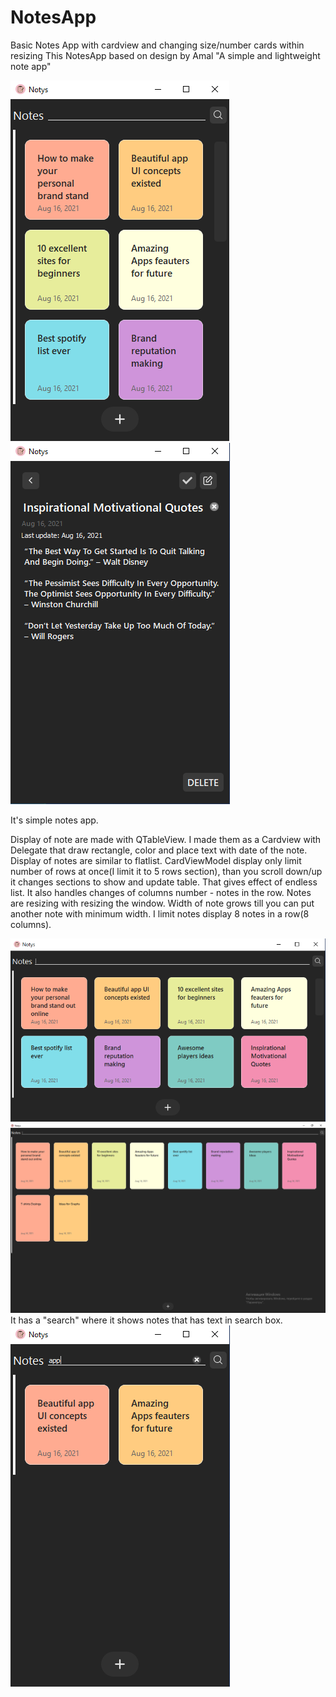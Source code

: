 # NotesApp
Basic Notes App with cardview and changing size/number cards within resizing
This NotesApp based on design by Amal "A simple and lightweight note app"

![alt text](https://raw.githubusercontent.com/MelonLemon/NotesApp/master/ui/snapshots/snapShot1.PNG)
![alt text](https://raw.githubusercontent.com/MelonLemon/NotesApp/master/ui/snapshots/snapShot2.PNG)

It's simple notes app. 

Display of note are made with QTableView. I made them as a Cardview with Delegate that draw rectangle, color and place text with date of the note.
Display of notes are similar to flatlist. CardViewModel display only limit number of rows at once(I limit it to 5 rows section), than you scroll down/up it changes sections to show and update table. That gives effect of endless list. It also handles changes of columns number - notes in the row. 
Notes are resizing with resizing the window. Width of note grows till you can put another note with minimum width. I limit notes display 8 notes in a row(8 columns).

![alt text](https://raw.githubusercontent.com/MelonLemon/NotesApp/master/ui/snapshots/snapShot4.PNG)
![alt text](https://raw.githubusercontent.com/MelonLemon/NotesApp/master/ui/snapshots/snapShot6.PNG)
It has a "search" where it shows notes that has text in search box.  
![alt text](https://raw.githubusercontent.com/MelonLemon/NotesApp/master/ui/snapshots/snapShot5.PNG)

